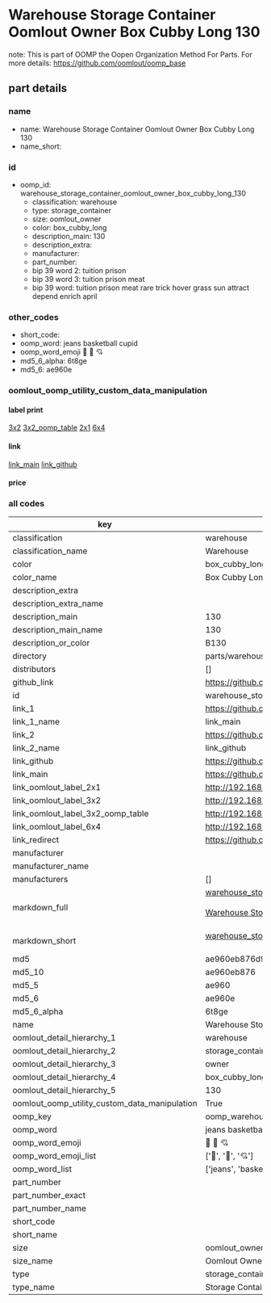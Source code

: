 # Warehouse Storage Container Oomlout Owner Box Cubby Long 130  

note: This is part of OOMP the Oopen Organization Method For Parts. For more details: https://github.com/oomlout/oomp_base

##  part details
  







### name
* name: Warehouse Storage Container Oomlout Owner Box Cubby Long 130
* name_short: 
### id
* oomp_id: warehouse_storage_container_oomlout_owner_box_cubby_long_130
  * classification: warehouse
  * type: storage_container
  * size: oomlout_owner
  * color: box_cubby_long
  * description_main: 130
  * description_extra: 
  * manufacturer: 
  * part_number: 
  * bip 39 word 2: tuition prison
  * bip 39 word 3: tuition prison meat
  * bip 39 word: tuition prison meat rare trick hover grass sun attract depend enrich april

### other_codes
* short_code: 
* oomp_word: jeans basketball cupid
* oomp_word_emoji :jeans: :basketball: :cupid:
* md5_6_alpha: 6t8ge
* md5_6: ae960e






### oomlout_oomp_utility_custom_data_manipulation
#### label print
[3x2](http://192.168.1.245:1112/?label=oomp%206t8ge)
[3x2_oomp_table](http://192.168.1.108:1112/?label=oomp%206t8ge)
[2x1](http://192.168.1.242:1112/?label=oomp%206t8ge)
[6x4](http://192.168.1.55:1112/?label=oomp%206t8ge)    

#### link

[link_main](https://github.com/oomlout/oomlout_oomp_version_1_messy/tree/main/parts/warehouse_storage_container_oomlout_owner_box_cubby_long_130) [link_github](https://github.com/oomlout/oomlout_oomp_version_1_messy/tree/main/parts/warehouse_storage_container_oomlout_owner_box_cubby_long_130)                             

#### price







### all codes 
| key | value |  
| --- | --- |  
| classification | warehouse |  
| classification_name | Warehouse |  
| color | box_cubby_long |  
| color_name | Box Cubby Long |  
| description_extra |  |  
| description_extra_name |  |  
| description_main | 130 |  
| description_main_name | 130 |  
| description_or_color | B130 |  
| directory | parts/warehouse_storage_container_oomlout_owner_box_cubby_long_130 |  
| distributors | [] |  
| github_link | https://github.com/oomlout/oomlout_oomp_part_src/tree/main/parts/warehouse_storage_container_oomlout_owner_box_cubby_long_130 |  
| id | warehouse_storage_container_oomlout_owner_box_cubby_long_130 |  
| link_1 | https://github.com/oomlout/oomlout_oomp_version_1_messy/tree/main/parts/warehouse_storage_container_oomlout_owner_box_cubby_long_130 |  
| link_1_name | link_main |  
| link_2 | https://github.com/oomlout/oomlout_oomp_version_1_messy/tree/main/parts/warehouse_storage_container_oomlout_owner_box_cubby_long_130 |  
| link_2_name | link_github |  
| link_github | https://github.com/oomlout/oomlout_oomp_version_1_messy/tree/main/parts/warehouse_storage_container_oomlout_owner_box_cubby_long_130 |  
| link_main | https://github.com/oomlout/oomlout_oomp_version_1_messy/tree/main/parts/warehouse_storage_container_oomlout_owner_box_cubby_long_130 |  
| link_oomlout_label_2x1 | http://192.168.1.242:1112/?label=oomp%206t8ge |  
| link_oomlout_label_3x2 | http://192.168.1.245:1112/?label=oomp%206t8ge |  
| link_oomlout_label_3x2_oomp_table | http://192.168.1.108:1112/?label=oomp%206t8ge |  
| link_oomlout_label_6x4 | http://192.168.1.55:1112/?label=oomp%206t8ge |  
| link_redirect | https://github.com/oomlout/oomlout_oomp_version_1_messy/tree/main/parts/warehouse_storage_container_oomlout_owner_box_cubby_long_130 |  
| manufacturer |  |  
| manufacturer_name |  |  
| manufacturers | [] |  
| markdown_full | [warehouse_storage_container_oomlout_owner_box_cubby_long_130](none)<br>[](none)<br>[Warehouse Storage Container Oomlout Owner Box Cubby Long 130](none)<br><br> |  
| markdown_short | [warehouse_storage_container_oomlout_owner_box_cubby_long_130](none)<br><br> |  
| md5 | ae960eb876d94cbdb9f43b21142ac751 |  
| md5_10 | ae960eb876 |  
| md5_5 | ae960 |  
| md5_6 | ae960e |  
| md5_6_alpha | 6t8ge |  
| name | Warehouse Storage Container Oomlout Owner Box Cubby Long 130 |  
| oomlout_detail_hierarchy_1 | warehouse |  
| oomlout_detail_hierarchy_2 | storage_container |  
| oomlout_detail_hierarchy_3 | owner |  
| oomlout_detail_hierarchy_4 | box_cubby_long |  
| oomlout_detail_hierarchy_5 | 130 |  
| oomlout_oomp_utility_custom_data_manipulation | True |  
| oomp_key | oomp_warehouse_storage_container_oomlout_owner_box_cubby_long_130 |  
| oomp_word | jeans basketball cupid |  
| oomp_word_emoji | :jeans: :basketball: :cupid: |  
| oomp_word_emoji_list | [':jeans:', ':basketball:', ':cupid:'] |  
| oomp_word_list | ['jeans', 'basketball', 'cupid'] |  
| part_number |  |  
| part_number_exact |  |  
| part_number_name |  |  
| short_code |  |  
| short_name |  |  
| size | oomlout_owner |  
| size_name | Oomlout Owner |  
| type | storage_container |  
| type_name | Storage Container |  

